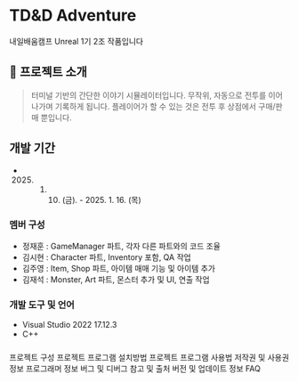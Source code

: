 ﻿
#  TD&D Adventure
내일배움캠프 Unreal 1기 2조 작품입니다

## 🔰 프로젝트 소개
>터미널 기반의 간단한 이야기 시뮬레이터입니다.
무작위, 자동으로 전투를 이어나가며 기록하게 됩니다.
플레이어가 할 수 있는 것은 전투 후 상점에서 구매/판매 뿐입니다.

## 개발 기간
+ 2025. 1. 10. (금). - 2025. 1. 16. (목)

### 멤버 구성
+ 정재훈 : GameManager 파트, 각자 다른 파트와의 코드 조율
+ 김시현 : Character 파트, Inventory 포함, QA 작업
+ 김주영 : Item, Shop 파트, 아이템 매매 기능 및 아이템 추가 
+ 김재석 : Monster, Art 파트, 몬스터 추가 및 UI, 연출 작업

### 개발 도구 및 언어
+ Visual Studio 2022 17.12.3
+ C++ 

### 
프로젝트 구성
프로젝트 프로그램 설치방법
프로젝트 프로그램 사용법
저작권 및 사용권 정보
프로그래머 정보
버그 및 디버그
참고 및 출처
버전 및 업데이트 정보
FAQ